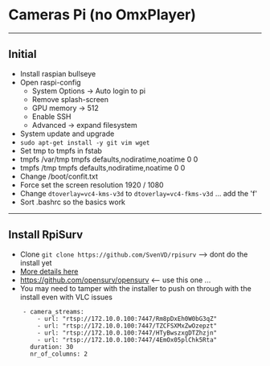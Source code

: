 # Cameras Pi (no OmxPlayer)

----

## Initial
* Install raspian bullseye
* Open raspi-config
  * System Options -> Auto login to pi
  * Remove splash-screen
  * GPU memory -> 512
  * Enable SSH
  * Advanced -> expand filesystem
* System update and upgrade
* `sudo apt-get install -y git vim wget`
* Set tmp to tmpfs in fstab
*  tmpfs /var/tmp tmpfs defaults,nodiratime,noatime 0 0
*  tmpfs /tmp tmpfs defaults,nodiratime,noatime 0 0
* Change /boot/confit.txt
*  Force set the screen resolution 1920 / 1080
*  Change `dtoverlay=vc4-kms-v3d` to `dtoverlay=vc4-fkms-v3d` ... add the 'f'
* Sort .bashrc so the basics work

----
## Install RpiSurv
* Clone `git clone https://github.com/SvenVD/rpisurv` --> dont do the install yet
* [More details here](https://github.com/SvenVD/rpisurv)
* https://github.com/opensurv/opensurv <-- use this one ... 
* You may need to tamper with the installer to push on through with the install even with VLC issues

```
    - camera_streams:
        - url: "rtsp://172.10.0.100:7447/Rm8pDxEh0W0bG3qZ"
        - url: "rtsp://172.10.0.100:7447/TZCFSXMxZwOzepzt"
        - url: "rtsp://172.10.0.100:7447/HTyBwszxgDTZhzjn"
        - url: "rtsp://172.10.0.100:7447/4EmOx05plChk5Rta"
      duration: 30
      nr_of_columns: 2
```



